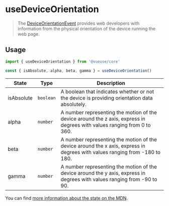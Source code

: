 # useDeviceOrientation

> The [DeviceOrientationEvent](https://developer.mozilla.org/en-US/docs/Web/API/DeviceOrientationEvent) provides web developers with information from the physical orientation of the device running the web page.

## Usage

```js
import { useDeviceOrientation } from '@vueuse/core'

const { isAbsolute, alpha, beta, gamma } = useDeviceOrientation()
```

| State      | Type     | Description                                                                                                                |
| ---------- | -------- | -------------------------------------------------------------------------------------------------------------------------- |
| isAbsolute | `boolean` | A boolean that indicates whether or not the device is providing orientation data absolutely.                               |
| alpha      | `number` | A number representing the motion of the device around the z axis, express in degrees with values ranging from 0 to 360.    |
| beta       | `number` | A number representing the motion of the device around the x axis, express in degrees with values ranging from -180 to 180. |
| gamma      | `number` | A number representing the motion of the device around the y axis, express in degrees with values ranging from -90 to 90.   |

You can find [more information about the state on the MDN](https://developer.mozilla.org/en-US/docs/Web/API/DeviceOrientationEvent#Properties).
